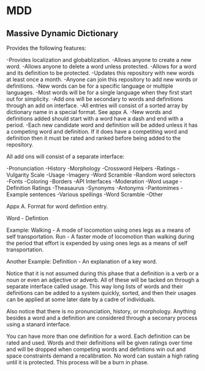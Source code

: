 MDD
===

Massive Dynamic Dictionary
---------------------------

Provides the following features:

-Provides localization and globablization.
-Allows anyone to create a new word.
-Allows anyone to delete a word unless protected.
-Allows for a word and its definition to be protected.
-Updates this repository with new words at least once a month.
-Anyone can join this repository to add new words or definitions.
-New words can be for a specific language or multiple languages.
-Most words will be for a single language when they first start out for simplicity.
-Add ons will be secondary to words and definitions through an add on interface.
-All entries will consist of a sorted array by dictionary name in a special format.  See appx A.
-New words and definitions added should start with a word have a dash and end with a period.
-Each new candidate word and definition will be added unless it has a competing word and definition.  If it does have a competiting word and definition then it must be rated and ranked before being added to the repository.


All add ons will consist of a separate interface:

-Pronunciation
-History
-Morphology
-Crossword Helpers
-Ratings
-Vulgarity Scale
-Usage
-Imagery
-Word Scramble
-Random word selectors
-Fonts
-Coloring
-Borders
-API Interfaces
-Moderation
-Word usage
-Definition Ratings
-Theasaurus
-Synonyms
-Antonyms
-Pantomimes
-Example sentences
-Various spellings
-Word Scramble
-Other


Appx A.  Format for word defintion entry.

Word - Defintion

Example:
Walking - A mode of locomotion using ones legs as a means of self transportation.
Run - A faster mode of locomotion than walking during the period that effort is expended by using ones legs as a means of self transportation.


Another Example:
Definition - An explanation of a key word.  

Notice that it is not assumed during this phase that a definition is a verb or a noun or even an adjective or adverb.  All of these will be tacked on through a separate interface called usage.  This way long lists of words and their definitions can be added to a system quickly, sorted, and then their usages can be applied at some later date by a cadre of individuals.

Also notice that there is no pronunciation, history, or morphology.  Anything besides a word and a definition are considered through a seconary process using a stanard interface.

You can have more than one definition for a word.  Each definition can be rated and used. Words and their definitions will be given ratings over time and will be dropped when competing words and defintions win out and space constraints demand a recalibration.  No word can sustain a high rating until it is protected.  This process will be a burn in phase.






